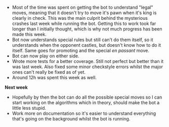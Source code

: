 * Most of the time was spent on getting the bot to understand "legal" moves, meaning that it doesn't try to move it's pawn when it's king is clearly in check. This was the main culprit behind the mysterious crashes last week while running the bot. Getting this to work took far longer than I initially thought, which is why not much progress has been made this week.
* Bot now understands special rules but still can't do them itself, so it understands when the opponent castles, but doesn't know how to do it itself. Same goes for promoting and the special *en passant* move.
* Bot can now play on either side.
* Wrote more tests for a better coverage. Still not perfect but better than it was last week. Also fixed some minor checkstyle errors whilst the major ones can't really be fixed as of yet.
* Around 12h was spent this week as well.

**Next week**

* Hopefully by then the bot can do all the possible special moves so I can start working on the algorithms which in theory, should make the bot a little less stupid.
* Work more on documentation so it's easier to understand everything that's going on the background whilst the bot is running.